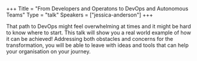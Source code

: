 +++
Title = "From Developers and Operatons to DevOps and Autonomous Teams"
Type = "talk"
Speakers = ["jessica-anderson"]
+++

That path to DevOps might feel overwhelming at times and it might be hard to know where to start. This talk will show you a real world example of how it can be achieved! Addressing both obstacles and concerns for the transformation, you will be able to leave with ideas and tools that can help your organisation on your journey.
